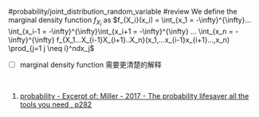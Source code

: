 #probability/joint_distribution_random_variable #review 
We define the marginal density function $f_{X_i}$ as $f_{X_i}(x_i) = \int_{x_1 = -\infty}^{\infty}... \int_{x_i-1 = -\infty}^{\infty}\int_{x_i+1 = -\infty}^{\infty} ... \int_{x_n = -\infty}^{\infty} f_{X_1...X_{i-1}X_{i+1}..X_n}(x_1,...x_{i-1}x_{i+1}...,x_n) \prod_{j=1 j \neq i}^ndx_j$​


* [ ] marginal density function 需要更清楚的解释
‍

‍

1. [probability - Excerpt of: Miller - 2017 - The probability lifesaver all the tools you need , p282](lt://open/4sUze2IjEUe0Hx4Z-4g07w)

‍
